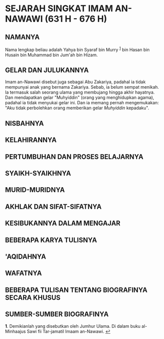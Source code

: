 

SEJARAH SINGKAT IMAM AN-NAWAWI (631 H - 676 H)
==============================================

NAMANYA
-------

Nama lengkap beliau adalah Yahya bin Syaraf bin Murry <sup id="a1">[1](#f1)</sup> bin Hasan
bin Husain bin Muhammad bin Jum'ah bin Hizam.

GELAR DAN JULUKANNYA
--------------------

Imam an-Nawawi disebut juga sebagai Abu Zakariya, padahal ia tidak
mempunyai anak yang bernama Zakariya. Sebab, ia belum sempat menikah.
Ia termasuk salah seorang ulama yang membujang hingga akhir hayatnya. Dan
mendapatkan gelar "Muhyiddin" (orang yang menghidupkan agama), padahal
ia tidak menyukai gelar ini. Dan ia memang pernah mengemukakan: "Aku
tidak perbolehkan orang memberikan gelar *Muhyiddin* kepadaku".

NISBAHNYA
---------

KELAHIRANNYA
------------

PERTUMBUHAN DAN PROSES BELAJARNYA
---------------------------------

SYAIKH-SYAIKHNYA
----------------

MURID-MURIDNYA
--------------

AKHLAK DAN SIFAT-SIFATNYA
-------------------------

KESIBUKANNYA DALAM MENGAJAR
---------------------------

BEBERAPA KARYA TULISNYA
-----------------------

'AQIDAHNYA
----------

WAFATNYA
--------

BEBERAPA TULISAN TENTANG BIOGRAFINYA SECARA KHUSUS
--------------------------------------------------

SUMBER-SUMBER BIOGRAFINYA
-------------------------

<b id="f1">1</b>. Demikianlah yang disebutkan oleh Jumhur Ulama. Di dalam buku al-Minhaajus Sawi fii Tar-jamatil Imaam an-Nawawi. [↩](#a1)
